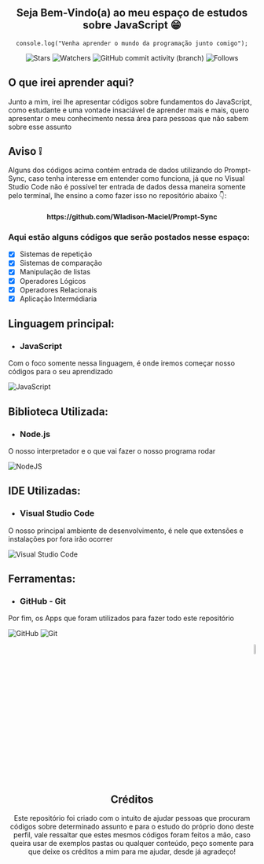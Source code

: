 <h2 align = "center">
  Seja Bem-Vindo(a) ao meu espaço de estudos sobre JavaScript 😁
</h2>

<div align = "center">

```` JS
console.log("Venha aprender o mundo da programação junto comigo");
````
</div>

<div align = "center">

![Stars](https://img.shields.io/github/stars/Wladison-Maciel/Area-Estudo-Js.svg)
![Watchers](https://img.shields.io/github/watchers/Wladison-Maciel/Area-Estudo-Js.svg)
![GitHub commit activity (branch)](https://img.shields.io/github/commit-activity/t/Wladison-Maciel/Area-Estudo-Js/main)
![Follows](https://img.shields.io/github/followers/Wladison-Maciel.svg?style=social&label=Follow&maxAge=2592000)

</div>

<h2>
  O que irei aprender aqui?
</h2>

<p>
  Junto a mim, irei lhe apresentar códigos sobre fundamentos do JavaScript, como estudante e uma vontade insaciável de aprender mais e mais, quero apresentar o meu conhecimento nessa área para pessoas que não sabem sobre esse assunto
</p>

<h2>
  Aviso ❕
</h2>

<p>
  Alguns dos códigos acima contém entrada de dados utilizando do Prompt-Sync, caso tenha interesse em entender como funciona, já que no Visual Studio Code não é possível ter entrada de dados dessa maneira somente pelo terminal, lhe ensino a como fazer isso no repositório abaixo 👇:
</p>

<h4 align = "center">
  https://github.com/Wladison-Maciel/Prompt-Sync
</h4>



<h3>
  Aqui estão alguns códigos que serão postados nesse espaço:
</h3>

- [x] Sistemas de repetição
- [x] Sistemas de comparação
- [x] Manipulação de listas
- [x] Operadores Lógicos
- [x] Operadores Relacionais
- [X] Aplicação Intermédiaria

## Linguagem principal:

* ### JavaScript

<p>
  Com o foco somente nessa linguagem, é onde iremos começar nosso códigos para o seu aprendizado
</p>

![JavaScript](https://img.shields.io/badge/javascript-%23323330.svg?style=for-the-badge&logo=javascript&logoColor=%23F7DF1E)

## Biblioteca Utilizada:

* ### Node.js

<p>
  O nosso interpretador e o que vai fazer o nosso programa rodar 
</p>

![NodeJS](https://img.shields.io/badge/Node.js-43853D?style=for-the-badge&logo=node.js&logoColor=white)

## IDE Utilizadas:

* ### Visual Studio Code

<p>
  O nosso principal ambiente de desenvolvimento, é nele que extensões e instalações por fora irão ocorrer
</p>

![Visual Studio Code](https://img.shields.io/badge/Visual%20Studio%20Code-0078d7.svg?style=for-the-badge&logo=visual-studio-code&logoColor=white)

## Ferramentas:

* ### GitHub - Git

<p>
  Por fim, os Apps que foram utilizados para fazer todo este repositório
</p>

![GitHub](https://img.shields.io/badge/github-%23121011.svg?style=for-the-badge&logo=github&logoColor=white)
![Git](https://img.shields.io/badge/git-%23F05033.svg?style=for-the-badge&logo=git&logoColor=white)

<div align = "end"> 
  <img width="7%" heigth="60px" src="https://logodownload.org/wp-content/uploads/2022/04/javascript-logo-1.png"/>
</div>

<h2 align = center>
  Créditos
</h2>

<p align = "center">
  Este repositório foi criado com o intuito de ajudar pessoas que procuram códigos sobre determinado assunto e para o estudo do próprio dono deste perfil, vale ressaltar que estes mesmos códigos foram feitos a mão, caso queira usar de exemplos pastas ou qualquer conteúdo, peço somente para que deixe os créditos a mim para me ajudar, desde já agradeço!
</p>
